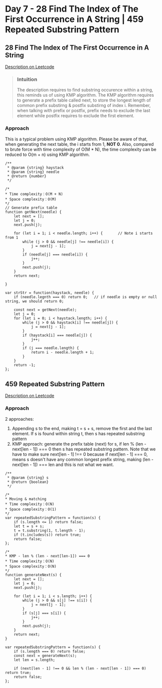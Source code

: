 # Day 7 - 28 Find The Index of The First Occurrence in A String | 459 Repeated Substring Pattern

## 28 Find The Index of The First Occurrence in A String
[Description on Leetcode](https://leetcode.com/problems/find-the-index-of-the-first-occurrence-in-a-string/description/)

> ### Intuition
> The description requires to find substring occurence within a string, this reminds us of using KMP algorithm. The KMP algorithm requires to generate a prefix table called next, to store the longest length of common prefix substirng & postfix substirng of index i. Remember, when talking with prefix or postfix, prefix needs to exclude the last element while postfix requires to exclude the first element.

### Approach
This is a typical problem using KMP algorithm. Please be aware of that, when generating the next table, the i starts from 1, **NOT 0**. Also, compared to brute force with time complexity of O(M * N), the time complexity can be reduced to O(m + n) using KMP algorithm.

```
/**
 * @param {string} haystack
 * @param {string} needle
 * @return {number}
 */

/*
* Time complexity：O(M + N)
* Space complexity：O(M)
*/
// Generate prefix table
function getNext(needle) {
    let next = [];
    let j = 0;
    next.push(j);

    for (let i = 1; i < needle.length; i++) {       // Note i starts from 1
        while (j > 0 && needle[j] !== needle[i]) {
            j = next[j - 1];
        }
        if (needle[j] === needle[i]) {
            j++;
        }
        next.push(j);
    }
    return next;
 
}

var strStr = function(haystack, needle) {
    if (needle.legnth === 0) return 0;   // if needle is empty or null string, we should return 0;

    const next = getNext(needle);
    let j = 0;
    for (let i = 0; i < haystack.length; i++) {
        while (j > 0 && haystack[i] !== needle[j]) {
            j = next[j - 1];
        }
        if (haystack[i] === needle[j]) {
            j++;
        }
        if (j === needle.length) {
            return i - needle.length + 1;
        }
    }
    return -1;
};
```


## 459 Repeated Substring Pattern
[Description on Leetcode](https://leetcode.com/problems/repeated-substring-pattern/description/)

### Approach
2 approaches:
1. Appending s to the end, making t = s + s, remove the first and the last element. If s is found within string t, then s has repeated substring pattern
2. KMP approach: generate the prefix table (next) for s, if len % (len - next[len - 1]) === 0 then s has repeated substring pattern. Note that we have to make sure next[len - 1] !== 0 because if next[len - 1] === 0, means s doesn't have any common longest prefix string, making (len - next[len - 1]) === len and this is not what we want.

```
/**
 * @param {string} s
 * @return {boolean}
 */

/*
* Moving & matching
* Time complexity：O(N)
* Space complexity：O(1)
*/
var repeatedSubstringPattern = function(s) {
    if (s.length <= 1) return false;
    let t = s + s;
    t = t.substring(1, t.length - 1);
    if (t.includes(s)) return true;
    return false;
};

/*
* KMP - len % (len - next[len-1]) === 0
* Time complexity：O(N)
* Space complexity：O(N)
*/
function generateNext(s) {
    let next = [];
    let j = 0;
    next.push(j);

    for (let i = 1; i < s.length; i++) {
        while (j > 0 && s[j] !== s[i]) {
            j = next[j - 1];
        }
        if (s[j] === s[i]) {
            j++;
        }
        next.push(j);
    }
    return next;
}

var repeatedSubstringPattern = function(s) {
    if (s.length === 0) return false;
    const next = generateNext(s);
    let len = s.length;

    if (next[len - 1] !== 0 && len % (len - next[len - 1]) === 0) return true;
    return false; 
};
```
